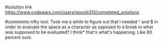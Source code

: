 #solution link
https://www.codewars.com/users/jasonb315/completed_solutions

#comments
nifty tool.
Took me a while to figure out that I needed ^ and $ in order to evaluate the space as a character as opposed to a break in what was supposed to be evaluated? I think* that's what's happening. Like 80 percent sure.